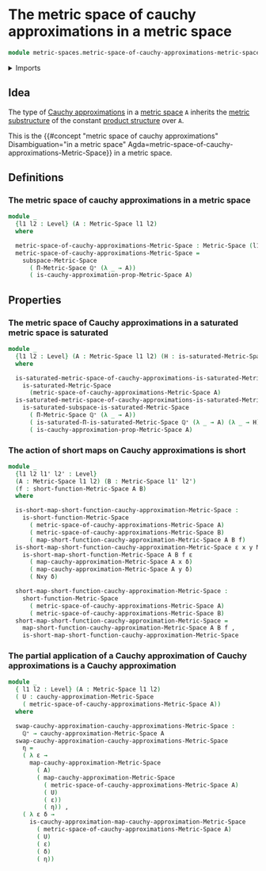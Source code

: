 # The metric space of cauchy approximations in a metric space

```agda
module metric-spaces.metric-space-of-cauchy-approximations-metric-spaces where
```

<details><summary>Imports</summary>

```agda
open import elementary-number-theory.positive-rational-numbers

open import foundation.dependent-pair-types
open import foundation.universe-levels

open import metric-spaces.cauchy-approximations-metric-spaces
open import metric-spaces.dependent-products-metric-spaces
open import metric-spaces.metric-spaces
open import metric-spaces.saturated-metric-spaces
open import metric-spaces.short-functions-metric-spaces
open import metric-spaces.subspaces-metric-spaces
```

</details>

## Idea

The type of
[Cauchy approximations](metric-spaces.cauchy-approximations-metric-spaces.md) in
a [metric space](metric-spaces.metric-spaces.md) `A` inherits the
[metric substructure](metric-spaces.subspaces-metric-spaces.md) of the constant
[product structure](metric-spaces.dependent-products-metric-spaces.md) over `A`.

This is the
{{#concept "metric space of cauchy approximations" Disambiguation="in a metric space" Agda=metric-space-of-cauchy-approximations-Metric-Space}}
in a metric space.

## Definitions

### The metric space of cauchy approximations in a metric space

```agda
module _
  {l1 l2 : Level} (A : Metric-Space l1 l2)
  where

  metric-space-of-cauchy-approximations-Metric-Space : Metric-Space (l1 ⊔ l2) l2
  metric-space-of-cauchy-approximations-Metric-Space =
    subspace-Metric-Space
      ( Π-Metric-Space ℚ⁺ (λ _ → A))
      ( is-cauchy-approximation-prop-Metric-Space A)
```

## Properties

### The metric space of Cauchy approximations in a saturated metric space is saturated

```agda
module _
  {l1 l2 : Level} (A : Metric-Space l1 l2) (H : is-saturated-Metric-Space A)
  where

  is-saturated-metric-space-of-cauchy-approximations-is-saturated-Metric-Space :
    is-saturated-Metric-Space
      (metric-space-of-cauchy-approximations-Metric-Space A)
  is-saturated-metric-space-of-cauchy-approximations-is-saturated-Metric-Space =
    is-saturated-subspace-is-saturated-Metric-Space
      ( Π-Metric-Space ℚ⁺ (λ _ → A))
      ( is-saturated-Π-is-saturated-Metric-Space ℚ⁺ (λ _ → A) (λ _ → H))
      ( is-cauchy-approximation-prop-Metric-Space A)
```

### The action of short maps on Cauchy approximations is short

```agda
module _
  {l1 l2 l1' l2' : Level}
  (A : Metric-Space l1 l2) (B : Metric-Space l1' l2')
  (f : short-function-Metric-Space A B)
  where

  is-short-map-short-function-cauchy-approximation-Metric-Space :
    is-short-function-Metric-Space
      ( metric-space-of-cauchy-approximations-Metric-Space A)
      ( metric-space-of-cauchy-approximations-Metric-Space B)
      ( map-short-function-cauchy-approximation-Metric-Space A B f)
  is-short-map-short-function-cauchy-approximation-Metric-Space ε x y Nxy δ =
    is-short-map-short-function-Metric-Space A B f ε
      ( map-cauchy-approximation-Metric-Space A x δ)
      ( map-cauchy-approximation-Metric-Space A y δ)
      ( Nxy δ)

  short-map-short-function-cauchy-approximation-Metric-Space :
    short-function-Metric-Space
      ( metric-space-of-cauchy-approximations-Metric-Space A)
      ( metric-space-of-cauchy-approximations-Metric-Space B)
  short-map-short-function-cauchy-approximation-Metric-Space =
    map-short-function-cauchy-approximation-Metric-Space A B f ,
    is-short-map-short-function-cauchy-approximation-Metric-Space
```

### The partial application of a Cauchy approximation of Cauchy approximations is a Cauchy approximation

```agda
module _
  { l1 l2 : Level} (A : Metric-Space l1 l2)
  ( U : cauchy-approximation-Metric-Space
    ( metric-space-of-cauchy-approximations-Metric-Space A))
  where

  swap-cauchy-approximation-cauchy-approximations-Metric-Space :
    ℚ⁺ → cauchy-approximation-Metric-Space A
  swap-cauchy-approximation-cauchy-approximations-Metric-Space
    η =
    ( λ ε →
      map-cauchy-approximation-Metric-Space
        ( A)
        ( map-cauchy-approximation-Metric-Space
          ( metric-space-of-cauchy-approximations-Metric-Space A)
          ( U)
          ( ε))
          ( η)) ,
    ( λ ε δ →
      is-cauchy-approximation-map-cauchy-approximation-Metric-Space
        ( metric-space-of-cauchy-approximations-Metric-Space A)
        ( U)
        ( ε)
        ( δ)
        ( η))
```
